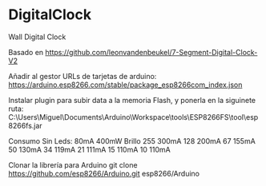 # DigitalClock
Wall Digital Clock 

Basado en 
https://github.com/leonvandenbeukel/7-Segment-Digital-Clock-V2

Añadir al gestor URLs de tarjetas de arduino:
https://arduino.esp8266.com/stable/package_esp8266com_index.json


Instalar plugin para subir data a la memoria Flash, y ponerla en la siguinete ruta:
C:\Users\Miguel\Documents\Arduino\Workspace\tools\ESP8266FS\tool\esp8266fs.jar




Consumo
Sin Leds: 80mA  400mW
Brillo
255         300mA
128         200mA
67          155mA
50			130mA
34          119mA
21          111mA
15          110mA
10          110mA













Clonar la librería para Arduino
git clone https://github.com/esp8266/Arduino.git esp8266/Arduino

